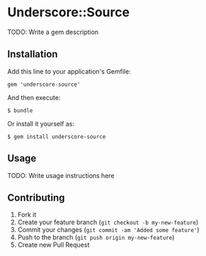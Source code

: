 # Underscore::Source

TODO: Write a gem description

## Installation

Add this line to your application's Gemfile:

    gem 'underscore-source'

And then execute:

    $ bundle

Or install it yourself as:

    $ gem install underscore-source

## Usage

TODO: Write usage instructions here

## Contributing

1. Fork it
2. Create your feature branch (`git checkout -b my-new-feature`)
3. Commit your changes (`git commit -am 'Added some feature'`)
4. Push to the branch (`git push origin my-new-feature`)
5. Create new Pull Request
